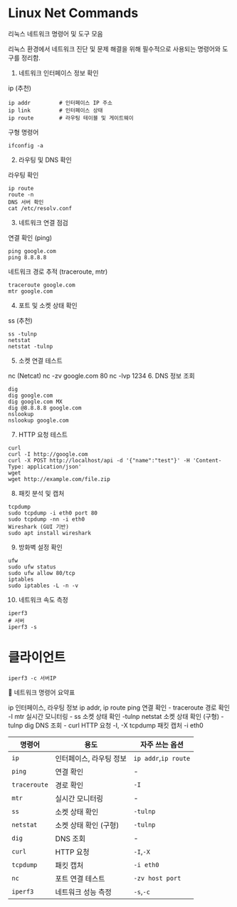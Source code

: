 # Linux Net Commands
리눅스 네트워크 명령어 및 도구 모음

리눅스 환경에서 네트워크 진단 및 문제 해결을 위해 필수적으로 사용되는 명령어와 도구를 정리함.

1. 네트워크 인터페이스 정보 확인

ip (추천)
```
ip addr         # 인터페이스 IP 주소
ip link         # 인터페이스 상태
ip route        # 라우팅 테이블 및 게이트웨이
```
구형 명령어
```
ifconfig -a
```
2. 라우팅 및 DNS 확인

라우팅 확인
```
ip route
route -n
DNS 서버 확인
cat /etc/resolv.conf
```
3. 네트워크 연결 점검

연결 확인 (ping)
```
ping google.com
ping 8.8.8.8
```
네트워크 경로 추적 (traceroute, mtr)
```
traceroute google.com
mtr google.com
```
4. 포트 및 소켓 상태 확인

ss (추천)
```
ss -tulnp
netstat
netstat -tulnp
```
5. 소켓 연결 테스트

nc (Netcat)
nc -zv google.com 80
nc -lvp 1234
6. DNS 정보 조회
```
dig
dig google.com
dig google.com MX
dig @8.8.8.8 google.com
nslookup
nslookup google.com
```
7. HTTP 요청 테스트
```
curl
curl -I http://google.com
curl -X POST http://localhost/api -d '{"name":"test"}' -H 'Content-Type: application/json'
wget
wget http://example.com/file.zip
```
8. 패킷 분석 및 캡처
```
tcpdump
sudo tcpdump -i eth0 port 80
sudo tcpdump -nn -i eth0
Wireshark (GUI 기반)
sudo apt install wireshark
```
9. 방화벽 설정 확인
```
ufw
sudo ufw status
sudo ufw allow 80/tcp
iptables
sudo iptables -L -n -v
```
10. 네트워크 속도 측정
```
iperf3
# 서버
iperf3 -s
```
# 클라이언트
```
iperf3 -c 서버IP
```
📌 네트워크 명령어 요약표

		
ip	인터페이스, 라우팅 정보	ip addr, ip route
ping	연결 확인	-
traceroute	경로 확인	-I
mtr	실시간 모니터링	-
ss	소켓 상태 확인	-tulnp
netstat	소켓 상태 확인 (구형)	-tulnp
dig	DNS 조회	-
curl	HTTP 요청	-I, -X
tcpdump	패킷 캡처	-i eth0

| 명령어 | 용도 | 자주 쓰는 옵션 |
| --- | --- | --- |
| `ip` | 인터페이스, 라우팅 정보 | `ip addr`,`ip route` |
| `ping` | 연결 확인 | - |
| `traceroute` | 경로 확인 | `-I` |
| `mtr` | 실시간 모니터링 | - |
| `ss` | 소켓 상태 확인 | `-tulnp` |
| `netstat` | 소켓 상태 확인 (구형) | `-tulnp` |
| `dig` | DNS 조회 | - |
| `curl` | HTTP 요청 | `-I`,`-X` |
| `tcpdump` | 패킷 캡처 | `-i eth0` |
| `nc` | 포트 연결 테스트 | `-zv host port` |
| `iperf3` | 네트워크 성능 측정 | `-s`,`-c` |

